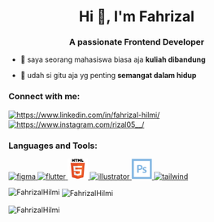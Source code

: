 <h1 align="center">Hi 👋, I'm Fahrizal</h1>
<h3 align="center">A passionate Frontend Developer</h3>

- 🏫 saya seorang mahasiswa biasa aja **kuliah dibandung**

- 👯 udah si gitu aja yg penting **semangat dalam hidup**

<h3 align="left">Connect with me:</h3>
<p align="left">
<a href="https://www.linkedin.com/in/fahrizal-hilmi/" target="blank"><img align="center" src="https://raw.githubusercontent.com/rahuldkjain/github-profile-readme-generator/master/src/images/icons/Social/linked-in-alt.svg" alt="https://www.linkedin.com/in/fahrizal-hilmi/" height="30" width="40" /></a>
<a href="https://www.instagram.com/rizal05__/" target="blank"><img align="center" src="https://raw.githubusercontent.com/rahuldkjain/github-profile-readme-generator/master/src/images/icons/Social/instagram.svg" alt="https://www.instagram.com/rizal05__/" height="30" width="40" /></a>
</p>

<h3 align="left">Languages and Tools:</h3>
<p align="left"> <a href="https://www.figma.com/" target="_blank" rel="noreferrer"> <img src="https://www.vectorlogo.zone/logos/figma/figma-icon.svg" alt="figma" width="40" height="40"/> </a> <a href="https://flutter.dev" target="_blank" rel="noreferrer"> <img src="https://www.vectorlogo.zone/logos/flutterio/flutterio-icon.svg" alt="flutter" width="40" height="40"/> </a> <a href="https://www.w3.org/html/" target="_blank" rel="noreferrer"> <img src="https://raw.githubusercontent.com/devicons/devicon/master/icons/html5/html5-original-wordmark.svg" alt="html5" width="40" height="40"/> </a> <a href="https://www.adobe.com/in/products/illustrator.html" target="_blank" rel="noreferrer"> <img src="https://www.vectorlogo.zone/logos/adobe_illustrator/adobe_illustrator-icon.svg" alt="illustrator" width="40" height="40"/> </a> <a href="https://www.photoshop.com/en" target="_blank" rel="noreferrer"> <img src="https://raw.githubusercontent.com/devicons/devicon/master/icons/photoshop/photoshop-line.svg" alt="photoshop" width="40" height="40"/> </a> <a href="https://tailwindcss.com/" target="_blank" rel="noreferrer"> <img src="https://www.vectorlogo.zone/logos/tailwindcss/tailwindcss-icon.svg" alt="tailwind" width="40" height="40"/> </a> </p>

<p><img align="left" src="https://github-readme-stats.vercel.app/api/top-langs?username=FahrizalHilmi&show_icons=true&locale=en&layout=compact" alt="FahrizalHilmi" /></p>

<p>&nbsp;<img align="center" src="https://github-readme-stats.vercel.app/api?username=FahrizalHilmi&show_icons=true&locale=en" alt="FahrizalHilmi" /></p>

<p><img align="center" src="https://github-readme-streak-stats.herokuapp.com/?user=FahrizalHilmi&" alt="FahrizalHilmi" /></p>
